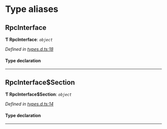 

# Type aliases

<a id="rpcinterface"></a>

##  RpcInterface

**Ƭ RpcInterface**: *`object`*

*Defined in [types.d.ts:18](https://github.com/polkadot-js/api/blob/4344f33/packages/rpc-core/src/types.d.ts#L18)*

#### Type declaration

___
<a id="rpcinterface_section"></a>

##  RpcInterface$Section

**Ƭ RpcInterface$Section**: *`object`*

*Defined in [types.d.ts:14](https://github.com/polkadot-js/api/blob/4344f33/packages/rpc-core/src/types.d.ts#L14)*

#### Type declaration

[index: `string`]: [RpcInterface$Section$Method](../interfaces/_types_d_.rpcinterface_section_method.md)

___

